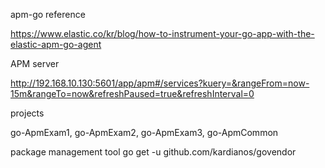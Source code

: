 apm-go reference

https://www.elastic.co/kr/blog/how-to-instrument-your-go-app-with-the-elastic-apm-go-agent


APM server

http://192.168.10.130:5601/app/apm#/services?kuery=&rangeFrom=now-15m&rangeTo=now&refreshPaused=true&refreshInterval=0


projects

go-ApmExam1,
go-ApmExam2,
go-ApmExam3,
go-ApmCommon


package management tool
go get -u github.com/kardianos/govendor